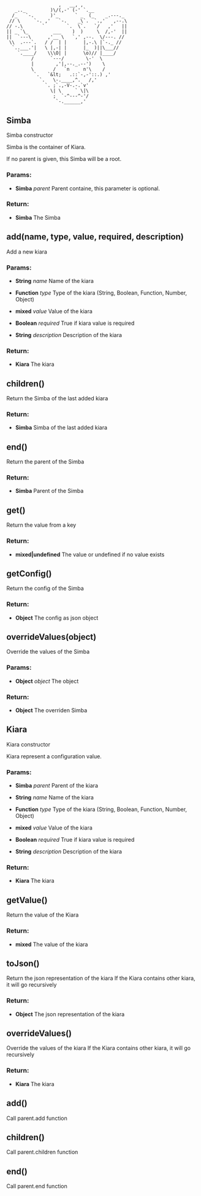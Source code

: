 

<!-- Start lib/simba.js -->



## 
```
                   ,   __, ,
   _.._         )\/(,-' (-' `.__
  /_   `-.      )'_      ` _  (_    _.---._
 // \     `-. ,'   `-.    _\`.  `.,'   ,--.\
// -.\       `        `.  \`.   `/   ,'   ||
|| _ `\_         ___    )  )     \  /,-'  ||
||  `---\      ,'__ \   `,' ,--.  \/---. //
 \\  .---`.   / /  | |      |,-.\ |`-._ //
  `..___.'|   \ |,-| |      |_  )||\___//
    `.____/    \\\O| |      \o)// |____/
         /      `---/        \-'  \
         |        ,'|,--._.--')    \
         \       /   `n     n'\    /
          `.   `&lt;   .::`-,-'::.) ,'
            `.   \-.____,^.   /,'
              `. ;`.,-V-.-.`v'
                \| \     ` \|\
                 ;  `-^---^-'/
                  `-.______,'
```








## Simba
Simba constructor

Simba is the container of Kiara.

If no parent is given, this Simba will be a root.




### Params: 

* **Simba** *parent* Parent containe, this parameter is optional. 




### Return:

* **Simba** The Simba






## add(name, type, value, required, description)
Add a new kiara





### Params: 

* **String** *name* Name of the kiara

* **Function** *type* Type of the kiara (String, Boolean, Function, Number, Object)

* **mixed** *value* Value of the kiara

* **Boolean** *required* True if kiara value is required

* **String** *description* Description of the kiara




### Return:

* **Kiara** The kiara






## children()
Return the Simba of the last added kiara







### Return:

* **Simba** Simba of the last added kiara






## end()
Return the parent of the Simba







### Return:

* **Simba** Parent of the Simba






## get()
Return the value from a key







### Return:

* **mixed|undefined** The value or undefined if no value exists






## getConfig()
Return the config of the Simba







### Return:

* **Object** The config as json object






## overrideValues(object)
Override the values of the Simba





### Params: 

* **Object** *object* The object




### Return:

* **Object** The overriden Simba





<!-- End lib/simba.js -->



<!-- Start lib/kiara.js -->



## Kiara
Kiara constructor

Kiara represent a configuration value.




### Params: 

* **Simba** *parent* Parent of the kiara

* **String** *name* Name of the kiara

* **Function** *type* Type of the kiara (String, Boolean, Function, Number, Object)

* **mixed** *value* Value of the kiara

* **Boolean** *required* True if kiara value is required

* **String** *description* Description of the kiara




### Return:

* **Kiara** The kiara






## getValue()
Return the value of the Kiara







### Return:

* **mixed** The value of the kiara






## toJson()
Return the json representation of the kiara
If the Kiara contains other kiara, it will go recursively







### Return:

* **Object** The json representation of the kiara






## overrideValues()
Override the values of the kiara
If the Kiara contains other kiara, it will go recursively







### Return:

* **Kiara** The kiara






## add()
Call parent.add function











## children()
Call parent.children function











## end()
Call parent.end function










<!-- End lib/kiara.js -->


